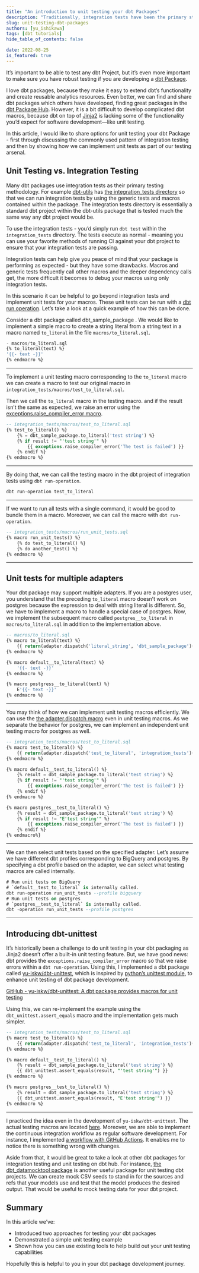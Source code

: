 ```yaml
---
title: "An introduction to unit testing your dbt Packages"
description: "Traditionally, integration tests have been the primary strategy for testing dbt Packages. In this post, Yu Ishikawa walks us through adding in unit testing as well."
slug: unit-testing-dbt-packages
authors: [yu_ishikawa]
tags: [dbt tutorials]
hide_table_of_contents: false

date: 2022-08-25
is_featured: true
---
```



It’s important to be able to test any dbt Project, but it’s even more important to make sure you have robust testing if you are developing a [dbt Package](https://docs.getdbt.com/docs/building-a-dbt-project/package-management).

I love dbt packages, because they make it easy to extend dbt’s functionality and create reusable analytics resources. Even better, we can find and share dbt packages which others have developed, finding great packages in the [dbt Package Hub](https://hub.getdbt.com/). However, it is a bit difficult to develop complicated dbt macros, because dbt on top of [Jinja2](https://palletsprojects.com/p/jinja/) is lacking some of the functionality you’d expect for software development—like unit testing.

In this article, I would like to share options for unit testing your dbt Package - first through discussing the commonly used pattern of integration testing and then by showing how we can implement unit tests as part of our testing arsenal.
<!--truncate-->

## Unit Testing vs. Integration Testing

Many dbt packages use integration tests as their primary testing methodology. For example [dbt-utils](https://github.com/dbt-labs/dbt-utils) has [the integration_tests directory](https://github.com/dbt-labs/dbt-utils/tree/main/integration_tests) so that we can run integration tests by using the generic tests and macros contained within the package. The integration tests directory is essentially a standard dbt project within the dbt-utils package that is tested much the same way any dbt project would be.

To use the integration tests - you’d simply run `dbt test` within the `integration_tests` directory. The tests execute as normal - meaning you can use your favorite methods of running CI against your dbt project to ensure that your integration tests are passing.

Integration tests can help give you peace of mind that your package is performing as expected - but they have some drawbacks. Macros and generic tests frequently call other macros and the deeper dependency calls get, the more difficult it becomes to debug your macros using only integration tests.

In this scenario it can be helpful to go beyond integration tests and implement unit tests for your macros. These unit tests can be run with a [dbt run operation](https://docs.getdbt.com/reference/commands/run-operation). Let’s take a look at a quick example of how this can be done.

Consider a dbt package called dbt_sample_package . We would like to implement a simple macro to create a string literal from a string text in a macro named `to_literal` in the file `macros/to_literal.sql`.

```sql
- macros/to_literal.sql
{% to_literal(text) %}
'{{- text -}}'
{% endmacro %}
```

---

To implement a unit testing macro corresponding to the `to_literal` macro we can create a macro to test our original macro in `integration_tests/macros/test_to_literal.sql`.

Then we call the `to_literal` macro in the testing macro. and if the result isn’t the same as expected, we raise an error using the [exceptions.raise_compiler_error macro](https://docs.getdbt.com/reference/dbt-jinja-functions/exceptions).

```sql
-- integration_tests/macros/test_to_literal.sql
{% test_to_literal() %}
	{% = dbt_sample_package.to_literal('test string') %}
	{% if result != "'test string'" %}
		{{ exceptions.raise_compiler_error('The test is failed') }}
	{% endif %}
{% endmacro %}
```

---

By doing that, we can call the testing macro in the dbt project of integration tests using `dbt run-operation`.

```sql
dbt run-operation test_to_literal
```

---

If we want to run all tests with a single command, it would be good to bundle them in a macro. Moreover, we can call the macro with `dbt run-operation`.

```sql
-- integration_tests/macros/run_unit_tests.sql
{% macro run_unit_tests() %}
	{% do test_to_literal() %}
	{% do another_test() %}
{% endmacro %}
```

---

## Unit tests for multiple adapters

Your dbt package may support multiple adapters. If you are a postgres user, you understand that the preceding `to_literal` macro doesn’t work on postgres because the expression to deal with string literal is different. So, we have to implement a macro to handle a special case of postgres. Now, we implement the subsequent macro called `postgres__to_literal` in `macros/to_literal.sql` in addition to the implementation above.

```sql
-- macros/to_literal.sql
{% macro to_literal(text) %}
	{{ return(adapter.dispatch('literal_string', 'dbt_sample_package')(text)) }}
{% endmacro %}

{% macro default__to_literal(text) %}
	'{{- text -}}'
{% endmacro %}

{% macro postgress__to_literal(text) %}
	E'{{- text -}}'
{% endmacro %}
```

---

You may think of how we can implement unit testing macros efficiently. We can use the [the adapter.dispatch macro](https://docs.getdbt.com/reference/dbt-jinja-functions/dispatch) even in unit testing macros. As we separate the behavior for postgres, we can implement an independent unit testing macro for postgres as well.

```sql
-- integration_tests/macros/test_to_literal.sql
{% macro test_to_literal() %}
	{{ return(adapter.dispatch('test_to_literal', 'integration_tests')(text)) }}
{% endmacro %}

{% macro default__test_to_literal() %}
	{% result = dbt_sample_package.to_literal('test string') %}
	{% if result != "'test string'" %}
		{{ exceptions.raise_compiler_error('The test is failed') }}
	{% endif %}
{% endmacro %}

{% macro postgres__test_to_literal() %}
	{% result = dbt_sample_package.to_literal('test string') %}
	{% if result != "E'test string'" %}
		{{ exceptions.raise_compiler_error('The test is failed') }}
	{% endif %}
{% endmacro%}
```

---

We can then select unit tests based on the specified adapter. Let’s assume we have different dbt profiles corresponding to BigQuery and postgres. By specifying a dbt profile based on the adapter, we can select what testing macros are called internally.

```sql
# Run unit tests on BigQuery
# `default__test_to_literal` is internally called.
dbt run-operation run_unit_tests --profile bigquery
# Run unit tests on postgres
# `postgres__test_to_literal` is internally called.
dbt -operation run_unit_tests --profile postgres
```

---

## Introducing dbt-unittest

It’s historically been a challenge to do unit testing in your dbt packaging as Jinja2 doesn’t offer a built-in unit testing feature. But, we have good news: dbt provides the `exceptions.raise_compiler_error` macro so that we raise errors within a `dbt run-operation`. Using this, I implemented a dbt package called [yu-iskw/dbt-unittest](https://hub.getdbt.com/yu-iskw/dbt_unittest/latest/), which is inspired by [python’s unittest module](https://docs.python.org/3/library/unittest.html), to enhance unit testing of dbt package development.

[GitHub - yu-iskw/dbt-unittest: A dbt package provides macros for unit testing](https://github.com/yu-iskw/dbt-unittest)

Using this, we can re-implement the example using the 	`dbt_unittest.assert_equals` macro and the implementation gets much simpler.

```sql
-- integration_tests/macros/test_to_literal.sql
{% macro test_to_literal() %}
	{{ return(adapter.dispatch('test_to_literal', 'integration_tests')(text)) }}
{% endmacro %}

{% macro default__test_to_literal() %}
	{% result = dbt_sample_package.to_literal('test string') %}
	{{ dbt_unittest.assert_equals(result, "'test string'") }}
{% endmacro %}

{% macro postgres__test_to_literal() %}
	{% result = dbt_sample_package.to_literal('test string') %}
	{{ dbt_unittest.assert_equals(result, "E'test string'") }}
{% endmacro %}
```

---

I practiced the idea even in the development of `yu-iskw/dbt-unittest`. The actual testing macros are located [here](https://github.com/yu-iskw/dbt-unittest/tree/main/integration_tests/macros/tests). Moreover, we are able to implement the continuous integration workflow as regular software development. For instance, I implemented [a workflow with GitHub Actions](https://github.com/yu-iskw/dbt-unittest/blob/main/.github/workflows/unit-tests.yml). It enables me to notice there is something wrong with changes.

Aside from that, it would be great to take a look at other dbt packages for integration testing and unit testing on dbt hub. For instance, [the dbt_datamocktool package](https://hub.getdbt.com/mjirv/dbt_datamocktool/latest/) is another useful package for unit testing dbt projects. We can create mock CSV seeds to stand in for the sources and refs that your models use and test that the model produces the desired output. That would be useful to mock testing data for your dbt project.

## Summary

In this article we’ve:

- Introduced two approaches for testing your dbt packages
- Demonstrated a simple unit testing example
- Shown how you can use existing tools to help build out your unit testing capabilities

Hopefully this is helpful to you in your dbt package development journey.
